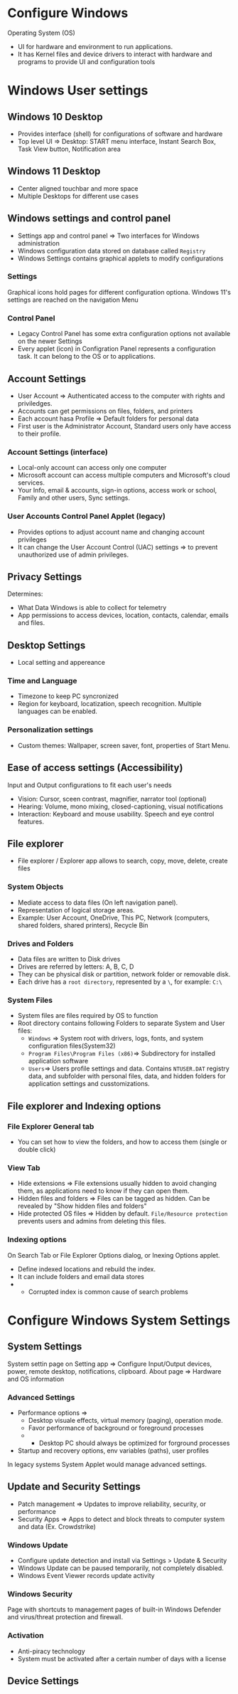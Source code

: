 # Configure Windows

Operating System (OS)
- UI for hardware and environment to run applications.
- It has Kernel files and device drivers to interact with hardware and programs to provide UI and configuration tools

# Windows User settings

## Windows 10 Desktop

- Provides interface (shell) for configurations of software and hardware
- Top level UI => Desktop: START menu interface, Instant Search Box, Task View button, Notification area

## Windows 11 Desktop
- Center aligned touchbar and more space
- Multiple Desktops for different use cases

## Windows settings and control panel
- Settings app and control panel => Two interfaces for Windows administration
- Windows configuration data stored on database called `Registry`
- Windows Settings contains graphical applets to modify configurations
### Settings
Graphical icons hold pages for different configuration optiona. Windows 11's settings are reached on the navigation Menu

### Control Panel
- Legacy Control Panel has some extra configuration options not available on the newer Settings
- Every applet (icon) in Configration Panel represents a configuration task. It can belong to the OS or to applications.

## Account Settings
- User Account => Authenticated access to the computer with rights and priviledges. 
- Accounts can get permissions on files, folders, and printers
- Each account hasa Profile => Default folders for personal data
- First user is the Administrator Account, Standard users only have access to their profile.

### Account Settings (interface)
- Local-only account can access only one computer
- Microsoft account can access multiple computers and Microsoft's cloud services.
- Your Info, email & accounts, sign-in options, access work or school, Family and other users, Sync settings.

### User Accounts Control Panel Applet (legacy)
- Provides options to adjust account name and changing account privileges
- It can change the User Account Control (UAC) settings => to prevent unauthorized use of admin privileges.

## Privacy Settings
Determines:
- What Data Windows is able to collect for telemetry
- App permissions to access devices, location, contacts, calendar, emails and files.

## Desktop Settings
- Local setting and appereance

### Time and Language
- Timezone to keep PC syncronized
- Region for keyboard, locatization, speech recognition. Multiple languages can be enabled.

### Personalization settings
- Custom themes: Wallpaper, screen saver, font, properties of Start Menu.

## Ease of access settings (Accessibility)
Input and Output configurations to fit each user's needs

- Vision: Cursor, sceen contrast, magnifier, narrator tool (optional)
- Hearing: Volume, mono mixing, closed-captioning, visual notifications
- Interaction: Keyboard and mouse usability. Speech and eye control features.

## File explorer
- File explorer / Explorer app allows to search, copy, move, delete, create files

### System Objects
- Mediate access to data files (On left navigation panel). 
- Representation of logical storage areas.
- Example: User Account, OneDrive, This PC, Network (computers, shared folders, shared printers), Recycle Bin

### Drives and Folders
- Data files are written to Disk drives
- Drives are referred by letters: A, B, C, D
- They can be physical disk or partition, network folder or removable disk.
- Each drive has a `root directory`, represented by a `\`, for example: `C:\`

### System Files
- System files are files required by OS to function
- Root directory contains following Folders to separate System and User files:
    - `Windows` => System root with drivers, logs, fonts, and system configuration files(System32)
    - `Program Files\Program Files (x86)`=> Subdirectory for installed application software
    - `Users`=> Users profile settings and data. Contains `NTUSER.DAT` registry data, and subfolder with personal files, data, and hidden folders for application settings and cusstomizations.

## File explorer and Indexing options
### File Explorer General tab
- You can set how to view the folders, and how to access them (single or double click)

### View Tab
- Hide extensions => File extensions usually hidden to avoid changing them, as applications need to know if they can open them.
- Hidden files and folders => Files can be tagged as hidden. Can be revealed by "Show hidden files and folders"
- Hide protected OS files => Hidden by default. `File/Resource protection` prevents users and admins from deleting this files.

### Indexing options
On Search Tab or File Explorer Options dialog, or Inexing Options applet.
- Define indexed locations and rebuild the index.
- It can include folders and email data stores
- * Corrupted index is common cause of search problems

# Configure Windows System Settings

## System Settings
System settin page on Setting app => Configure Input/Output devices, power, remote desktop, notifications, clipboard.
About page => Hardware and OS information

### Advanced Settings
- Performance options => 
     - Desktop visuale effects, virtual memory (paging), operation mode. 
     - Favor performance of background or foreground processes
     - * Desktop PC should always be optimized for forground processes
- Startup and recovery options, env variables (paths), user profiles

In legacy systems System Applet would manage advanced settings.

## Update and Security Settings

- Patch management => Updates to improve reliability, security, or performance
- Security Apps => Apps to detect and block threats to computer system and data (Ex. Crowdstrike)

### Windows Update
- Configure update detection and install via Settings > Update & Security
- Windows Update can be paused temporarily, not completely disabled.
- Windows Event Viewer records update activity

### Windows Security
Page with shortcuts to management pages of built-in  Windows Defender and virus/threat protection and firewall.

### Activation
- Anti-piracy technology
- System must be activated after a certain number of days with a license

## Device Settings

